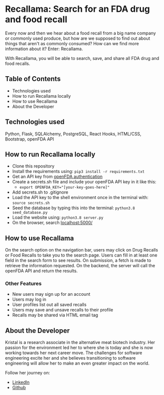 # Recallama: Search for an FDA drug and food recall
Every now and then we hear about a food recall from a big name company or commonly used produce, but how are we supposed to find out about things that aren't as commonly consumed? How can we find more information about it? Enter: Recallama.

With Recallama, you will be able to search, save, and share all FDA drug and food recalls.

## Table of Contents

- Technologies used
- How to run Recallama locally
- How to use Recallama
- About the Developer

## Technologies used

Python, Flask, SQLAlchemy, PostgreSQL, React Hooks, HTML/CSS, Bootstrap, openFDA API

## How to run Recallama locally

- Clone this repository
- Install the requirements using: ```pip3 install -r requirements.txt```
- Get an API key from [openFDA authentication](https://open.fda.gov/apis/authentication/)
- Create a secrets.sh file and include your openFDA API key in it like this: 
  - ```export OPENFDA_KEY="[your-key-goes-here]"```
- Add secrets.sh to .gitignore
- Load the API key to the shell environment once in the terminal with: ```source secrets.sh```
- Seed the database by typing this into the terminal: ```python3.8 seed_database.py```
- Load the website using: ```python3.8 server.py```
- On the browser, search [localhost:5000/](localhost:5000/)

## How to use Recallama

On the search option on the navigation bar, users may click on Drug Recalls or Food Recalls to take you to the search page. Users can fill in at least one field in the search form to see results. On submission, a fetch is made to retrieve the information requested. On the backend, the server will call the openFDA API and return the results.

### Other Features

- New users may sign up for an account
- Users may log in
- User profiles list out all saved recalls
- Users may save and unsave recalls to their profile
- Recalls may be shared via HTML email tag

## About the Developer

Kristal is a research associate in the alternative meat biotech industry. Her passion for the environment led her to where she is today and she is now working towards her next career move. The challenges for software engineering excite her and she believes transitioning to software engineering will allow her to make an even greater impact on the world.

Follow her journey on:
- [LinkedIn](https://linkedin.com/in/kristal-kung)
- [Github](https://github.com/kristalkung)